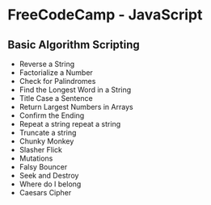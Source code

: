 # FreeCodeCamp - JavaScript



## Basic Algorithm Scripting

- Reverse a String 
- Factorialize a Number 
- Check for Palindromes 
- Find the Longest Word in a String 
- Title Case a Sentence 
- Return Largest Numbers in Arrays 
- Confirm the Ending 
- Repeat a string repeat a string 
- Truncate a string 
- Chunky Monkey 
- Slasher Flick 
- Mutations 
- Falsy Bouncer 
- Seek and Destroy 
- Where do I belong 
- Caesars Cipher 
